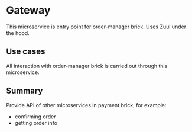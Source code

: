 # Gateway
This microservice is entry point for order-manager brick. Uses Zuul under the hood.
## Use cases
All interaction with order-manager brick is carried out through this microservice.
## Summary
Provide API of other microservices in payment brick, for example:
* confirming order
* getting order info
